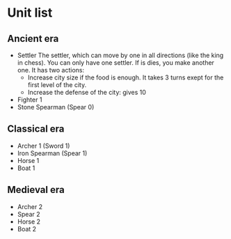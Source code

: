 # Unit list
## Ancient era 
* Settler
 The settler, which can move by one in all directions (like the king in chess). You can only have one settler. If is dies, you make another one.
 It has two actions:
  - Increase city size if the food is enough. It takes 3 turns exept for the first level of the city.
  - Increase the defense of the city: gives 10
* Fighter 1
* Stone Spearman (Spear 0)

## Classical era 
* Archer 1 (Sword 1)
* Iron Spearman (Spear 1)
* Horse 1
* Boat 1

## Medieval era 
* Archer 2
* Spear 2
* Horse 2
* Boat 2